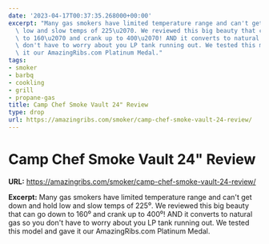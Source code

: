 ```yaml
---
date: '2023-04-17T00:37:35.268000+00:00'
excerpt: "Many gas smokers have limited temperature range and can't get down and hold\
  \ low and slow temps of 225\u2070. We reviewed this big beauty that can go down\
  \ to 160\u2070 and crank up to 400\u2070! AND it converts to natural gas so you\
  \ don't have to worry about you LP tank running out. We tested this model and gave\
  \ it our AmazingRibs.com Platinum Medal."
tags:
- smoker
- barbq
- cookling
- grill
- propane-gas
title: Camp Chef Smoke Vault 24" Review
type: drop
url: https://amazingribs.com/smoker/camp-chef-smoke-vault-24-review/
---
```


# Camp Chef Smoke Vault 24" Review

**URL:** https://amazingribs.com/smoker/camp-chef-smoke-vault-24-review/

**Excerpt:** Many gas smokers have limited temperature range and can't get down and hold low and slow temps of 225⁰. We reviewed this big beauty that can go down to 160⁰ and crank up to 400⁰! AND it converts to natural gas so you don't have to worry about you LP tank running out. We tested this model and gave it our AmazingRibs.com Platinum Medal.

